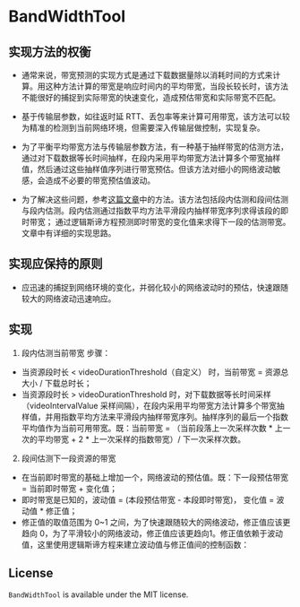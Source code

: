 # BandWidthTool

## 实现方法的权衡

- 通常来说，带宽预测的实现方式是通过下载数据量除以消耗时间的方式来计算。用这种方法计算的带宽是响应时间内的平均带宽，当段长较长时，该方法不能很好的捕捉到实际带宽的快速变化，造成预估带宽和实际带宽不匹配。

- 基于传输层参数，如往返时延 RTT、丢包率等来计算可用带宽，该方法可以较为精准的检测到当前网络环境，但需要深入传输层做控制，实现复杂。

- 为了平衡平均带宽方法与传输层参数方法，有一种基于抽样带宽的估测方法，通过对下载数据等长时间抽样，在段内采用平均带宽方法计算多个带宽抽样值，然后通过这些抽样值序列进行带宽预估。但该方法对细小的网络波动敏感，会造成不必要的带宽预估值波动。

- 为了解决这些问题，参考[这篇文章](http://www.shcas.net/jsjyup/pdf/2017/3/%E4%B8%80%E7%A7%8D%E6%94%B9%E8%BF%9B%E7%9A%84HTTP%E8%87%AA%E9%80%82%E5%BA%94%E6%B5%81%E5%B8%A6%E5%AE%BD%E4%BC%B0%E8%AE%A1%E6%96%B9%E6%B3%95.pdf)中的方法。该方法包括段内估测和段间估测与段内估测。段内估测通过指数平均方法平滑段内抽样带宽序列求得该段的即时带宽； 通过逻辑斯谛方程预测即时带宽的变化值来求得下一段的估测带宽。文章中有详细的实现思路。

## 实现应保持的原则
- 应迅速的捕捉到网络环境的变化，并弱化较小的网络波动时的预估，快速跟随较大的网络波动迅速响应。

## 实现
1. 段内估测当前带宽
步骤：
- 当资源段时长 < videoDurationThreshold（自定义） 时，当前带宽 = 资源总大小 / 下载总时长；
- 当资源段时长 > videoDurationThreshold 时，对下载数据等长时间采样（videoIntervalValue 采样间隔），在段内采用平均带宽方法计算多个带宽抽样值，并用指数平均方法来平滑段内抽样带宽序列。抽样序列的最后一个指数平均值作为当前可用带宽。既：当前带宽 = （当前段落上一次采样次数 * 上一次的平均带宽 + 2 * 上一次采样的指数带宽）/ 下一次采样次数。

2. 段间估测下一段资源的带宽
- 在当前即时带宽的基础上增加一个，网络波动的预估值。既：下一段预估带宽 = 当前即时带宽 + 变化值；
- 即时带宽是已知的，波动值 =  (本段预估带宽 - 本段即时带宽)， 变化值 =  波动值 * 修正值；
- 修正值的取值范围为 0~1 之间，为了快速跟随较大的网络波动，修正值应该更趋向 0，为了平滑较小的网络波动，修正值应该更趋向1。修正值依赖于波动值，这里使用逻辑斯谛方程来建立波动值与修正值间的控制函数：


## License

`BandWidthTool` is available under the MIT license.
